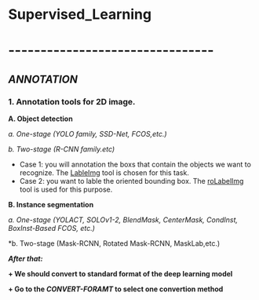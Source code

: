 # Supervised_Learning
# --------------------------------
## _ANNOTATION_
### 1. Annotation tools for 2D image. 

**A. Object detection**

*a. One-stage (YOLO family, SSD-Net, FCOS,etc.)*

*b. Two-stage (R-CNN family.etc)*

- Case 1: you will annotation the boxs that contain the objects we want to recognize. The [LableImg](https://github.com/heartexlabs/labelImg) tool is chosen for this task.
- Case 2: you want to lable the oriented bounding box. The [roLabelImg](https://github.com/cgvict/roLabelImg) tool is used for this purpose.

**B. Instance segmentation**

*a. One-stage (YOLACT, SOLOv1-2, BlendMask, CenterMask, CondInst, BoxInst-Based FCOS, etc.)*

*b. Two-stage (Mask-RCNN, Rotated Mask-RCNN, MaskLab,etc.)

**_After that:_**

**+ We should convert to standard format of the deep learning model**

**+ Go to the _CONVERT-FORAMT_ to select one convertion method**


